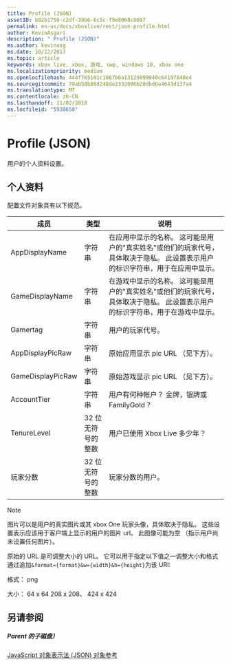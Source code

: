 ```yaml
---
title: Profile (JSON)
assetID: b92b1750-c2df-39b6-6c5c-f9e8068c8097
permalink: en-us/docs/xboxlive/rest/json-profile.html
author: KevinAsgari
description: " Profile (JSON)"
ms.author: kevinasg
ms.date: 10/12/2017
ms.topic: article
keywords: xbox live, xbox, 游戏, uwp, windows 10, xbox one
ms.localizationpriority: medium
ms.openlocfilehash: 444f765101c1067b6a13125099040c64197848e4
ms.sourcegitcommit: 70ab58b88d248de2332096b20dbd6a4643d137a4
ms.translationtype: MT
ms.contentlocale: zh-CN
ms.lasthandoff: 11/02/2018
ms.locfileid: "5930650"
---
```

# <a name="profile-json"></a>Profile (JSON)
用户的个人资料设置。 
<a id="ID4EN"></a>

 
## <a name="profile"></a>个人资料
 
配置文件对象具有以下规范。
 
| 成员| 类型| 说明| 
| --- | --- | --- | 
| AppDisplayName| 字符串| 在应用中显示的名称。 这可能是用户的"真实姓名"或他们的玩家代号，具体取决于隐私。 此设置表示用户的标识字符串，用于在应用中显示。| 
| GameDisplayName| 字符串| 在游戏中显示的名称。 这可能是用户的"真实姓名"或他们的玩家代号，具体取决于隐私。 此设置表示用户的标识字符串，用于在游戏中显示。| 
| Gamertag| 字符串| 用户的玩家代号。| 
| AppDisplayPicRaw| 字符串| 原始应用显示 pic URL （见下方）。| 
| GameDisplayPicRaw| 字符串| 原始游戏显示 pic URL （见下方）。| 
| AccountTier| 字符串| 用户有何种帐户？ 金牌，银牌或 FamilyGold？| 
| TenureLevel| 32 位无符号的整数| 用户已使用 Xbox Live 多少年？| 
| 玩家分数| 32 位无符号的整数| 玩家分数的用户。| 
  


> [!NOTE] 
> 图片可以是用户的真实图片或其 xbox One 玩家头像，具体取决于隐私。 这些设置表示应该用于客户端上显示的用户的图片 url。 此图像可能为空 （指示用户尚未设置任何图片）。 


 
原始的 URL 是可调整大小的 URL。 它可以用于指定以下值之一调整大小和格式通过追加`&format={format}&w={width}&h={height}`为该 URI:
 
格式： png
 
大小： 64 x 64 208 x 208、 424 x 424
 
<a id="ID4E2D"></a>

 
## <a name="see-also"></a>另请参阅
 
<a id="ID4E4D"></a>

 
##### <a name="parent"></a>Parent 的子磁盘） 

[JavaScript 对象表示法 (JSON) 对象参考](atoc-xboxlivews-reference-json.md)

   